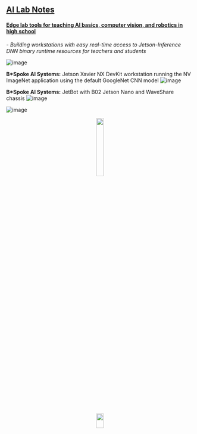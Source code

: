 ## <u>AI Lab Notes</u>

#### <ins>Edge lab tools for teaching AI basics, computer vision, and robotics in high school</ins>
*- Building workstations with easy real-time access to Jetson-Inference DNN binary runtime resources for teachers and students*

![image](https://github.com/rtrelease/Jetson-Symbolics-Neuromorphics/assets/71346897/01e3da9e-3bc2-4f56-a0fe-19340c45d6d5)

**B\*Spoke AI Systems:** Jetson Xavier NX DevKit workstation running the NV ImageNet application using the default GoogleNet CNN model
![image](https://github.com/rtrelease/Jetson-Symbolics-Neuromorphics/assets/71346897/52205d8e-4200-400a-adce-a5c280f8c1ce)

**B\*Spoke AI Systems:** JetBot with B02 Jetson Nano and WaveShare chassis
![image](https://github.com/rtrelease/Jetson-Symbolics-Neuromorphics/assets/71346897/25ca7fcf-f1c4-4d67-b8cb-fa326a938e1a)

![image](https://github.com/rtrelease/Jetson-Symbolics-Neuromorphics/assets/71346897/57f6a469-62e0-45bf-8c6f-325e93bfd5f7)


<p align="center">
<img src="https://github.com/rtrelease/Jetson-Symbolics-Neuromorphics/assets/71346897/6a5617d1-ce6b-4b43-9eda-38804a3338a3" width=20% height=20% />
</p>

<p align="center">
<img src="https://github.com/rtrelease/Jetson-Symbolics-Neuromorphics/assets/71346897/470f88ff-ba25-496a-8c44-6ad506dcf47e" width=20% height=10% />
</p>

